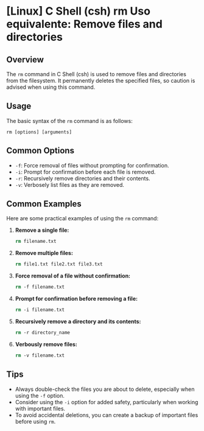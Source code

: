 # [Linux] C Shell (csh) rm Uso equivalente: Remove files and directories

## Overview
The `rm` command in C Shell (csh) is used to remove files and directories from the filesystem. It permanently deletes the specified files, so caution is advised when using this command.

## Usage
The basic syntax of the `rm` command is as follows:

```
rm [options] [arguments]
```

## Common Options
- `-f`: Force removal of files without prompting for confirmation.
- `-i`: Prompt for confirmation before each file is removed.
- `-r`: Recursively remove directories and their contents.
- `-v`: Verbosely list files as they are removed.

## Common Examples
Here are some practical examples of using the `rm` command:

1. **Remove a single file:**
   ```csh
   rm filename.txt
   ```

2. **Remove multiple files:**
   ```csh
   rm file1.txt file2.txt file3.txt
   ```

3. **Force removal of a file without confirmation:**
   ```csh
   rm -f filename.txt
   ```

4. **Prompt for confirmation before removing a file:**
   ```csh
   rm -i filename.txt
   ```

5. **Recursively remove a directory and its contents:**
   ```csh
   rm -r directory_name
   ```

6. **Verbously remove files:**
   ```csh
   rm -v filename.txt
   ```

## Tips
- Always double-check the files you are about to delete, especially when using the `-f` option.
- Consider using the `-i` option for added safety, particularly when working with important files.
- To avoid accidental deletions, you can create a backup of important files before using `rm`.